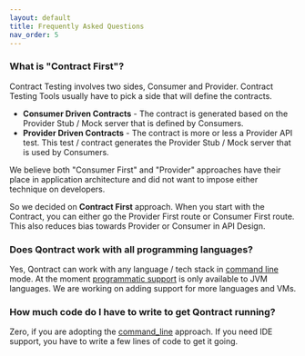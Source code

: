 ```yaml
---
layout: default
title: Frequently Asked Questions
nav_order: 5
---
```

### What is "Contract First"?
Contract Testing involves two sides, Consumer and Provider. Contract Testing Tools usually have to pick a side that will define the contracts.
* **Consumer Driven Contracts** - The contract is generated based on the Provider Stub / Mock server that is defined by Consumers.
* **Provider Driven Contracts** - The contract is more or less a Provider API test. This test / contract generates the Provider Stub / Mock server that is used by Consumers.

We believe both "Consumer First" and "Provider" approaches have their place in application architecture and did not want to impose either technique on developers.

So we decided on **Contract First** approach. When you start with the Contract, you can either go the Provider First route or Consumer First route.
This also reduces bias towards Provider or Consumer in API Design.

### Does Qontract work with all programming languages?

Yes, Qontract can work with any language / tech stack in [command line](/documentation/command_line.html) mode.
At the moment [programmatic support](/documentation/getting_started_programmatically.html) is only available to JVM languages.
We are working on adding support for more languages and VMs.

### How much code do I have to write to get Qontract running?

Zero, if you are adopting the [command_line](/documentation/command_line.html) approach.
If you need IDE support, you have to write a few lines of code to get it going.

